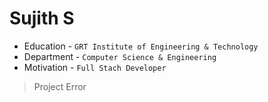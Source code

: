 # Sujith S
- Education - `GRT Institute of Engineering & Technology`
- Department - `Computer Science & Engineering` 
- Motivation - `Full Stach Developer`
> Project Error